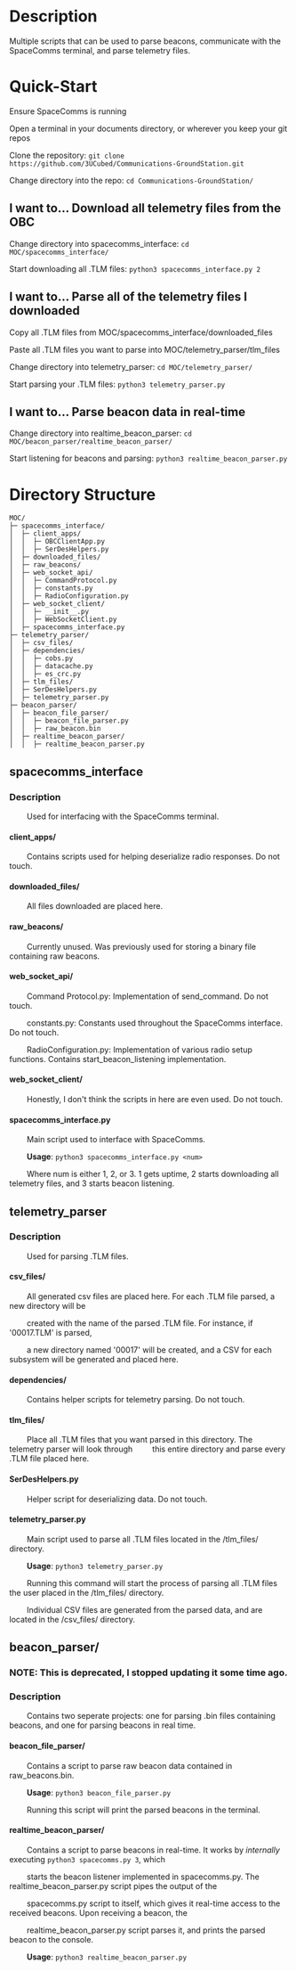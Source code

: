# Description
Multiple scripts that can be used to parse beacons, communicate with the SpaceComms terminal, and parse telemetry files.

# Quick-Start
Ensure SpaceComms is running

Open a terminal in your documents directory, or wherever you keep your git repos

Clone the repository: ```git clone https://github.com/3UCubed/Communications-GroundStation.git```

Change directory into the repo: ```cd Communications-GroundStation/```

## I want to... Download all telemetry files from the OBC
Change directory into spacecomms_interface: ```cd MOC/spacecomms_interface/```

Start downloading all .TLM files: ```python3 spacecomms_interface.py 2```

## I want to... Parse all of the telemetry files I downloaded
Copy all .TLM files from MOC/spacecomms_interface/downloaded_files

Paste all .TLM files you want to parse into MOC/telemetry_parser/tlm_files

Change directory into telemetry_parser: ```cd MOC/telemetry_parser/```

Start parsing your .TLM files: ```python3 telemetry_parser.py```

## I want to... Parse beacon data in real-time
Change directory into realtime_beacon_parser: ```cd MOC/beacon_parser/realtime_beacon_parser/```

Start listening for beacons and parsing: ```python3 realtime_beacon_parser.py```


# Directory Structure
```
MOC/
├─ spacecomms_interface/
│  ├─ client_apps/
│  │  ├─ OBCClientApp.py
│  │  ├─ SerDesHelpers.py
│  ├─ downloaded_files/
│  ├─ raw_beacons/
│  ├─ web_socket_api/
│  │  ├─ CommandProtocol.py
│  │  ├─ constants.py
│  │  ├─ RadioConfiguration.py
│  ├─ web_socket_client/
│  │  ├─ __init__.py
│  │  ├─ WebSocketClient.py
│  ├─ spacecomms_interface.py
├─ telemetry_parser/
│  ├─ csv_files/
│  ├─ dependencies/
│  │  ├─ cobs.py
│  │  ├─ datacache.py
│  │  ├─ es_crc.py
│  ├─ tlm_files/
│  ├─ SerDesHelpers.py
│  ├─ telemetry_parser.py
├─ beacon_parser/
│  ├─ beacon_file_parser/
│  │  ├─ beacon_file_parser.py
│  │  ├─ raw_beacon.bin
│  ├─ realtime_beacon_parser/
│  │  ├─ realtime_beacon_parser.py
```

## spacecomms_interface
### Description
&nbsp;&nbsp;&nbsp;&nbsp;&nbsp;&nbsp;&nbsp;&nbsp;Used for interfacing with the SpaceComms terminal.

#### client_apps/ 
&nbsp;&nbsp;&nbsp;&nbsp;&nbsp;&nbsp;&nbsp;&nbsp;Contains scripts used for helping deserialize radio responses. Do not touch.

#### downloaded_files/
&nbsp;&nbsp;&nbsp;&nbsp;&nbsp;&nbsp;&nbsp;&nbsp;All files downloaded are placed here.

#### raw_beacons/
&nbsp;&nbsp;&nbsp;&nbsp;&nbsp;&nbsp;&nbsp;&nbsp;Currently unused. Was previously used for storing a binary file containing raw beacons.

#### web_socket_api/
&nbsp;&nbsp;&nbsp;&nbsp;&nbsp;&nbsp;&nbsp;&nbsp;Command Protocol.py: Implementation of send_command. Do not touch.

&nbsp;&nbsp;&nbsp;&nbsp;&nbsp;&nbsp;&nbsp;&nbsp;constants.py: Constants used throughout the SpaceComms interface. Do not touch.

&nbsp;&nbsp;&nbsp;&nbsp;&nbsp;&nbsp;&nbsp;&nbsp;RadioConfiguration.py: Implementation of various radio setup functions. Contains start_beacon_listening implementation.

#### web_socket_client/
&nbsp;&nbsp;&nbsp;&nbsp;&nbsp;&nbsp;&nbsp;&nbsp;Honestly, I don't think the scripts in here are even used. Do not touch.

#### spacecomms_interface.py
&nbsp;&nbsp;&nbsp;&nbsp;&nbsp;&nbsp;&nbsp;&nbsp;Main script used to interface with SpaceComms.

&nbsp;&nbsp;&nbsp;&nbsp;&nbsp;&nbsp;&nbsp;&nbsp;__Usage__: ```python3 spacecomms_interface.py <num>```

&nbsp;&nbsp;&nbsp;&nbsp;&nbsp;&nbsp;&nbsp;&nbsp;Where num is either 1, 2, or 3. 1 gets uptime, 2 starts downloading all telemetry files, and 3 starts beacon listening.


## telemetry_parser
### Description
&nbsp;&nbsp;&nbsp;&nbsp;&nbsp;&nbsp;&nbsp;&nbsp;Used for parsing .TLM files.

#### csv_files/
&nbsp;&nbsp;&nbsp;&nbsp;&nbsp;&nbsp;&nbsp;&nbsp;All generated csv files are placed here. For each .TLM file parsed, a new directory will be 

&nbsp;&nbsp;&nbsp;&nbsp;&nbsp;&nbsp;&nbsp;&nbsp;created with the name of the parsed .TLM file. For instance, if '00017.TLM' is parsed, 

&nbsp;&nbsp;&nbsp;&nbsp;&nbsp;&nbsp;&nbsp;&nbsp;a new directory named '00017' will be created, and a CSV for each subsystem will be generated and placed here.

#### dependencies/
&nbsp;&nbsp;&nbsp;&nbsp;&nbsp;&nbsp;&nbsp;&nbsp;Contains helper scripts for telemetry parsing. Do not touch.

#### tlm_files/
&nbsp;&nbsp;&nbsp;&nbsp;&nbsp;&nbsp;&nbsp;&nbsp;Place all .TLM files that you want parsed in this directory. The telemetry parser will look through
&nbsp;&nbsp;&nbsp;&nbsp;&nbsp;&nbsp;&nbsp;&nbsp;this entire directory and parse every .TLM file placed here.

#### SerDesHelpers.py
&nbsp;&nbsp;&nbsp;&nbsp;&nbsp;&nbsp;&nbsp;&nbsp;Helper script for deserializing data. Do not touch.

#### telemetry_parser.py
&nbsp;&nbsp;&nbsp;&nbsp;&nbsp;&nbsp;&nbsp;&nbsp;Main script used to parse all .TLM files located in the /tlm_files/ directory.

&nbsp;&nbsp;&nbsp;&nbsp;&nbsp;&nbsp;&nbsp;&nbsp;__Usage__: ```python3 telemetry_parser.py```

&nbsp;&nbsp;&nbsp;&nbsp;&nbsp;&nbsp;&nbsp;&nbsp;Running this command will start the process of parsing all .TLM files the user placed in the /tlm_files/ directory.

&nbsp;&nbsp;&nbsp;&nbsp;&nbsp;&nbsp;&nbsp;&nbsp;Individual CSV files are generated from the parsed data, and are located in the /csv_files/ directory.


## beacon_parser/
###  NOTE: This is deprecated, I stopped updating it some time ago.
### Description
&nbsp;&nbsp;&nbsp;&nbsp;&nbsp;&nbsp;&nbsp;&nbsp;Contains two seperate projects: one for parsing .bin files containing beacons, and one for parsing beacons in real time.

#### beacon_file_parser/
&nbsp;&nbsp;&nbsp;&nbsp;&nbsp;&nbsp;&nbsp;&nbsp;Contains a script to parse raw beacon data contained in raw_beacons.bin.

&nbsp;&nbsp;&nbsp;&nbsp;&nbsp;&nbsp;&nbsp;&nbsp;__Usage__: ```python3 beacon_file_parser.py```

&nbsp;&nbsp;&nbsp;&nbsp;&nbsp;&nbsp;&nbsp;&nbsp;Running this script will print the parsed beacons in the terminal.


#### realtime_beacon_parser/
&nbsp;&nbsp;&nbsp;&nbsp;&nbsp;&nbsp;&nbsp;&nbsp;Contains a script to parse beacons in real-time. It works by _internally_ executing ```python3 spacecomms.py 3```, which

&nbsp;&nbsp;&nbsp;&nbsp;&nbsp;&nbsp;&nbsp;&nbsp;starts the beacon listener implemented in spacecomms.py. The realtime_beacon_parser.py script pipes the output of the 

&nbsp;&nbsp;&nbsp;&nbsp;&nbsp;&nbsp;&nbsp;&nbsp;spacecomms.py script to itself, which gives it real-time access to the received beacons. Upon receiving a beacon, the

&nbsp;&nbsp;&nbsp;&nbsp;&nbsp;&nbsp;&nbsp;&nbsp;realtime_beacon_parser.py script parses it, and prints the parsed beacon to the console.

&nbsp;&nbsp;&nbsp;&nbsp;&nbsp;&nbsp;&nbsp;&nbsp;__Usage__: ```python3 realtime_beacon_parser.py```
